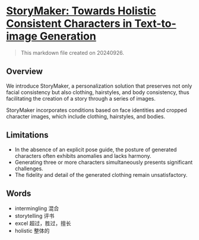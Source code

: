 # [StoryMaker: Towards Holistic Consistent Characters in Text-to-image Generation](https://paperswithcode.com/paper/storymaker-towards-holistic-consistent)

> This markdown file created on 20240926.

## Overview

We introduce StoryMaker, a personalization solution that preserves not only facial consistency but also clothing, hairstyles, and body consistency, thus facilitating the creation of a story through a series of images.

StoryMaker incorporates conditions based on face identities and cropped character images, which include clothing, hairstyles, and bodies.

## Limitations

- In the absence of an explicit pose guide, the posture of generated characters often exhibits anomalies and lacks harmony.
- Generating three or more characters simultaneously presents significant challenges.
- The fidelity and detail of the generated clothing remain unsatisfactory.

## Words

- intermingling 混合
- storytelling 评书
- excel 超过，胜过，擅长
- holistic 整体的
